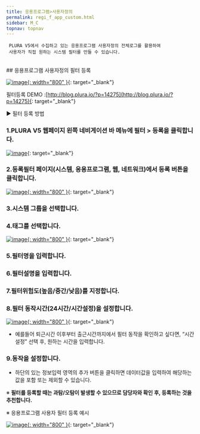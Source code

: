 ```yaml
---
title: 응용프로그램>사용자정의
permalink: regi_f_app_custom.html
sidebar: M_C
topnav: topnav
---
```



     PLURA V5에서 수집하고 있는 응용프로그램 사용자정의 전체로그를 활용하여
     사용자가 직접 원하는 시스템 필터를 만들 수 있습니다.

<br />
## 응용프로그램 사용자정의 필터 등록

[![image](/docs/images/Manual/common/regi/custom/1.png){: width="800" }](/docs/images/Manual/common/regi/custom/1.png){: target="_blank"}

필터등록 DEMO :[http://blog.plura.io/?p=14275](http://blog.plura.io/?p=14275){: target="_blank"}

▶ 필터 등록 방법

### 1.PLURA V5 웹페이지 왼쪽 네비게이션 바 메뉴에 필터 > 등록을 클릭합니다.
[![image](/docs/images/Manual/common/regi/custom/2.png)](/docs/images/Manual/common/regi/custom/2.png){: target="_blank"}

### 2.등록필터 페이지(시스템, 응용프로그램, 웹, 네트워크)에서 등록 버튼을 클릭합니다.

[![image](/docs/images/Manual/common/regi/custom/3.png){: width="800" }](/docs/images/Manual/common/regi/custom/3.png){: target="_blank"}

### 3.시스템 그룹을 선택합니다.

### 4.태그를 선택합니다.

[![image](/docs/images/Manual/common/regi/custom/4.png){: width="800" }](/docs/images/Manual/common/regi/custom/4.png){: target="_blank"}

### 5.필터명을 입력합니다.

### 6.필터설명을 입력합니다.

### 7.필터위험도(높음/중간/낮음)를 지정합니다.

### 8.필터 동작시간(24시간/시간설정)을 설정합니다.

[![image](/docs/images/Manual/common/regi/custom/5.png){: width="800" }](/docs/images/Manual/common/regi/custom/5.png){: target="_blank"}

- 예를들어 퇴근시간 이후부터 출근시간까지에서 필터 동작을 확인하고 싶다면, “시간설정” 선택 후, 원하는 시간을 입력합니다.

### 9.동작을 설정합니다.

- 하단의 있는 정보입력 영역의 추가 버튼을 클릭하면 데이터값을 입력하여 해당하는 값을 포함 또는 제외할 수 있습니다.

※ **필터를 등록할 때는 과탐/오탐이 발생할 수 있으므로 담당자와 확인 후, 등록하는 것을 추천합니다.**

※ 응용프로그램 사용자 필터 등록 예시

[![image](/docs/images/Manual/common/regi/custom/6.png){: width="800" }](/docs/images/Manual/common/regi/custom/6.png){: target="_blank"}

